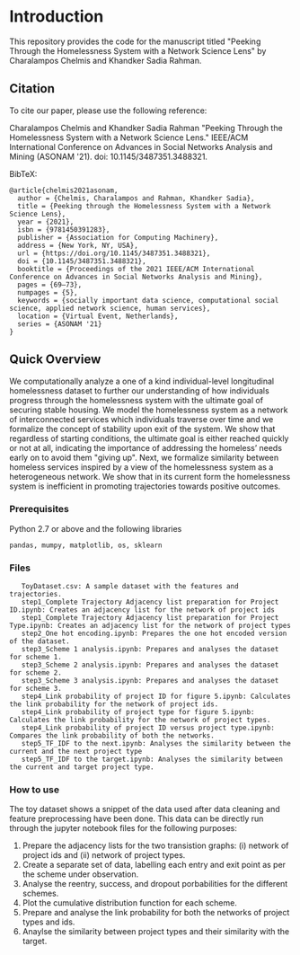 # Introduction
This repository provides the code for the manuscript titled "Peeking Through the Homelessness System with a Network Science Lens" by Charalampos Chelmis and Khandker Sadia Rahman.

## Citation
To cite our paper, please use the following reference:

Charalampos Chelmis and Khandker Sadia Rahman "Peeking Through the Homelessness System with a Network Science Lens." IEEE/ACM International Conference on Advances in Social Networks Analysis and Mining (ASONAM '21). doi: 10.1145/3487351.3488321.

BibTeX:
``` 
@article{chelmis2021asonam, 
  author = {Chelmis, Charalampos and Rahman, Khandker Sadia},
  title = {Peeking through the Homelessness System with a Network Science Lens},
  year = {2021},
  isbn = {9781450391283},
  publisher = {Association for Computing Machinery},
  address = {New York, NY, USA},
  url = {https://doi.org/10.1145/3487351.3488321},
  doi = {10.1145/3487351.3488321},
  booktitle = {Proceedings of the 2021 IEEE/ACM International Conference on Advances in Social Networks Analysis and Mining},
  pages = {69–73},
  numpages = {5},
  keywords = {socially important data science, computational social science, applied network science, human services},
  location = {Virtual Event, Netherlands},
  series = {ASONAM '21}
}
```


## Quick Overview
We computationally analyze a one of a kind individual-level longitudinal homelessness dataset to further our understanding of how individuals progress through the homelessness system with the ultimate goal of securing stable housing. We model the homelessness system as a network of interconnected services which individuals traverse over time and we formalize the concept of stability upon exit of the system. We show that regardless of starting conditions, the ultimate goal is either reached quickly or not at all, indicating the importance of addressing the homeless’ needs early on to avoid them "giving up". Next, we formalize similarity between homeless services inspired by a view of the homelessness system as a heterogeneous network. We show that in its current form the homelessness system is inefficient in promoting trajectories towards positive outcomes.


### Prerequisites
Python 2.7 or above and the following libraries
```
pandas, mumpy, matplotlib, os, sklearn
```

### Files
```
   ToyDataset.csv: A sample dataset with the features and trajectories. 
   step1_Complete Trajectory Adjacency list preparation for Project ID.ipynb: Creates an adjacency list for the network of project ids 
   step1_Complete Trajectory Adjacency list preparation for Project Type.ipynb: Creates an adjacency list for the network of project types
   step2_One hot encoding.ipynb: Prepares the one hot encoded version of the dataset.
   step3_Scheme 1 analysis.ipynb: Prepares and analyses the dataset for scheme 1. 
   step3_Scheme 2 analysis.ipynb: Prepares and analyses the dataset for scheme 2. 
   step3_Scheme 3 analysis.ipynb: Prepares and analyses the dataset for scheme 3. 
   step4_Link probability of project ID for figure 5.ipynb: Calculates the link probability for the network of project ids.
   step4_Link probability of project type for figure 5.ipynb: Calculates the link probability for the network of project types.
   step4_Link probability of project ID versus project type.ipynb: Compares the link probability of both the networks.
   step5_TF_IDF to the next.ipynb: Analyses the similarity between the current and the next project type
   step5_TF_IDF to the target.ipynb: Analyses the similarity between the current and target project type.
```

### How to use
The toy dataset shows a snippet of the data used after data cleaning and feature preprocessing have been done. This data can be directly run through the jupyter notebook files for the following purposes:

1. Prepare the adjacency lists for the two transistion graphs: (i) network of project ids and (ii) network of project types.
2. Create a separate set of data, labelling each entry and exit point as per the scheme under observation. 
3. Analyse the reentry, success, and dropout porbabilities for the different schemes.
4. Plot the cumulative distribution function for each scheme. 
5. Prepare and analyse the link probability for both the networks of project types and ids.
6. Anaylse the similarity between project types and their similarity with the target. 
